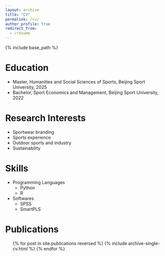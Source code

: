 ```yaml
---
layout: archive
title: "CV"
permalink: /cv/
author_profile: true
redirect_from:
  - /resume
---
```


{% include base_path %}

Education
======
* Master, Humanities and Social Sciences of Sports, Beijing Sport University, 2025
* Bachelor, Sport Economics and Management, Beijing Sport University, 2022

Research Interests
======
* Sportwear branding
* Sports experience
* Outdoor sports and industry
* Sustainability

Skills
======
* Programming Languages
  * Python
  * R
* Softwares
  * SPSS
  * SmartPLS

Publications
======
  <ul>{% for post in site.publications reversed %}
    {% include archive-single-cv.html %}
  {% endfor %}</ul>
  

